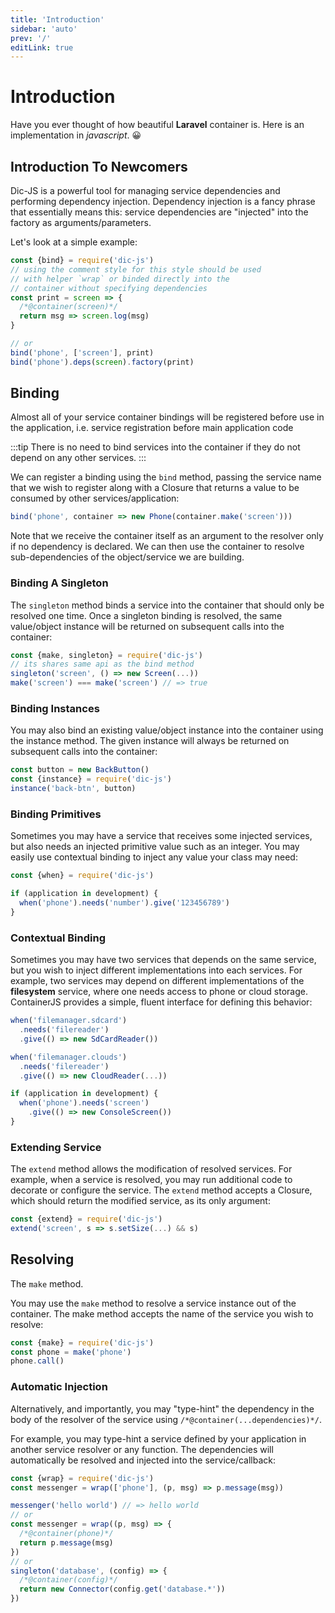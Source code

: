 ```yaml
---
title: 'Introduction'
sidebar: 'auto'
prev: '/'
editLink: true
---
```


# Introduction

Have you ever thought of how beautiful **Laravel** container is. Here is an implementation in *javascript*. :grinning:

## Introduction To Newcomers

Dic-JS is a powerful tool for managing service dependencies and performing dependency injection. Dependency injection is a fancy phrase that essentially means this: service dependencies are "injected" into the factory as arguments/parameters.

Let's look at a simple example:

```js
const {bind} = require('dic-js')
// using the comment style for this style should be used
// with helper `wrap` or binded directly into the
// container without specifying dependencies
const print = screen => {
  /*@container(screen)*/
  return msg => screen.log(msg)
}

// or
bind('phone', ['screen'], print)
bind('phone').deps(screen).factory(print)
```

## Binding

Almost all of your service container bindings will be registered before use in the application, i.e. service registration before main application code

:::tip
There is no need to bind services into the container if they do not depend on any other services.
:::

We can register a binding using the `bind` method, passing the service name that we wish to register along with a Closure that returns a value to be consumed by other services/application:

```js
bind('phone', container => new Phone(container.make('screen')))
```

Note that we receive the container itself as an argument to the resolver only if no dependency is declared. We can then use the container to resolve sub-dependencies of the object/service we are building.

### Binding A Singleton

The `singleton` method binds a service into the container that should only be resolved one time. Once a singleton binding is resolved, the same value/object instance will be returned on subsequent calls into the container:

```js
const {make, singleton} = require('dic-js')
// its shares same api as the bind method
singleton('screen', () => new Screen(...))
make('screen') === make('screen') // => true
```

### Binding Instances

You may also bind an existing value/object instance into the container using the instance method. The given instance will always be returned on subsequent calls into the container:

```js
const button = new BackButton()
const {instance} = require('dic-js')
instance('back-btn', button)
```

### Binding Primitives

Sometimes you may have a service that receives some injected services, but also needs an injected primitive value such as an integer. You may easily use contextual binding to inject any value your class may need:

```js
const {when} = require('dic-js')

if (application in development) {
  when('phone').needs('number').give('123456789')
}
```

### Contextual Binding

Sometimes you may have two services that depends on the same service, but you wish to inject different implementations into each services. For example, two services may depend on different implementations of the __filesystem__ service, where one needs access to phone or cloud storage. ContainerJS provides a simple, fluent interface for defining this behavior:

```js
when('filemanager.sdcard')
  .needs('filereader')
  .give(() => new SdCardReader())

when('filemanager.clouds')
  .needs('filereader')
  .give(() => new CloudReader(...))

if (application in development) {
  when('phone').needs('screen')
    .give(() => new ConsoleScreen())
}
```

### Extending Service

The `extend` method allows the modification of resolved services. For example, when a service is resolved, you may run additional code to decorate or configure the service. The `extend` method accepts a Closure, which should return the modified service, as its only argument:

```js
const {extend} = require('dic-js')
extend('screen', s => s.setSize(...) && s)
```

## Resolving

The `make` method.

You may use the `make` method to resolve a service instance out of the container. The make method accepts the name of the service you wish to resolve:

```js
const {make} = require('dic-js')
const phone = make('phone')
phone.call()
```

### Automatic Injection

Alternatively, and importantly, you may "type-hint" the dependency in the body of the resolver of the service using `/*@container(...dependencies)*/`.
<!-- In practice, this is how most of your objects should be resolved by the container. -->

For example, you may type-hint a service defined by your application in another service resolver or any function. The dependencies will automatically be resolved and injected into the service/callback:

```js
const {wrap} = require('dic-js')
const messenger = wrap(['phone'], (p, msg) => p.message(msg))

messenger('hello world') // => hello world
// or
const messenger = wrap((p, msg) => {
  /*@container(phone)*/
  return p.message(msg)
})
// or
singleton('database', (config) => {
  /*@container(config)*/
  return new Connector(config.get('database.*'))
})
```
